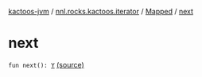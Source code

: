 [kactoos-jvm](../../index.md) / [nnl.rocks.kactoos.iterator](../index.md) / [Mapped](index.md) / [next](./next.md)

# next

`fun next(): `[`Y`](index.md#Y) [(source)](https://github.com/neonailol/kactoos/blob/master/kactoos-jvm/src/main/kotlin/nnl/rocks/kactoos/iterator/Mapped.kt#L26)